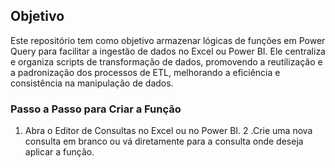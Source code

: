 ## Objetivo
Este repositório tem como objetivo armazenar lógicas de funções em Power Query para facilitar a ingestão de dados no Excel ou Power BI. Ele centraliza e organiza scripts de transformação de dados, promovendo a reutilização e a padronização dos processos de ETL, melhorando a eficiência e consistência na manipulação de dados.

### Passo a Passo para Criar a Função

1. Abra o Editor de Consultas no Excel ou no Power BI.
2 .Crie uma nova consulta em branco ou vá diretamente para a consulta onde deseja aplicar a função.
